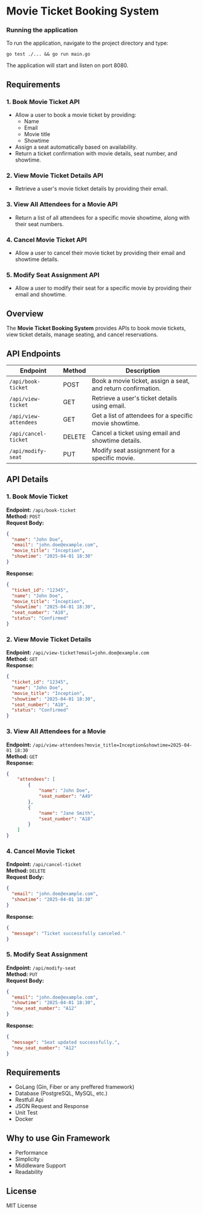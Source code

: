 # Movie Ticket Booking System

### Running the application

To run the application, navigate to the project directory and type:

    go test ./... && go run main.go

The application will start and listen on port 8080.

## Requirements

### 1. Book Movie Ticket API
- Allow a user to book a movie ticket by providing:
  - Name
  - Email
  - Movie title
  - Showtime
- Assign a seat automatically based on availability.
- Return a ticket confirmation with movie details, seat number, and showtime.

### 2. View Movie Ticket Details API
- Retrieve a user's movie ticket details by providing their email.

### 3. View All Attendees for a Movie API
- Return a list of all attendees for a specific movie showtime, along with their seat numbers.

### 4. Cancel Movie Ticket API
- Allow a user to cancel their movie ticket by providing their email and showtime details.

### 5. Modify Seat Assignment API
- Allow a user to modify their seat for a specific movie by providing their email and showtime.


## Overview
The **Movie Ticket Booking System** provides APIs to book movie tickets, view ticket details, manage seating, and cancel reservations.

## API Endpoints

| Endpoint                     | Method | Description |
|------------------------------|--------|-------------|
| `/api/book-ticket`           | POST   | Book a movie ticket, assign a seat, and return confirmation. |
| `/api/view-ticket`           | GET    | Retrieve a user's ticket details using email. |
| `/api/view-attendees`        | GET    | Get a list of attendees for a specific movie showtime. |
| `/api/cancel-ticket`         | DELETE | Cancel a ticket using email and showtime details. |
| `/api/modify-seat`           | PUT    | Modify seat assignment for a specific movie. |

## API Details

### 1. **Book Movie Ticket**
**Endpoint:** `/api/book-ticket`  
**Method:** `POST`  
**Request Body:**  
```json
{
  "name": "John Doe",
  "email": "john.doe@example.com",
  "movie_title": "Inception",
  "showtime": "2025-04-01 18:30"
}
```
**Response:**  
```json
{
  "ticket_id": "12345",
  "name": "John Doe",
  "movie_title": "Inception",
  "showtime": "2025-04-01 18:30",
  "seat_number": "A10",
  "status": "Confirmed"
}
```

### 2. **View Movie Ticket Details**
**Endpoint:** `/api/view-ticket?email=john.doe@example.com`  
**Method:** `GET`  
**Response:**  
```json
{
  "ticket_id": "12345",
  "name": "John Doe",
  "movie_title": "Inception",
  "showtime": "2025-04-01 18:30",
  "seat_number": "A10",
  "status": "Confirmed"
}
```

### 3. **View All Attendees for a Movie**
**Endpoint:** `/api/view-attendees?movie_title=Inception&showtime=2025-04-01 18:30`  
**Method:** `GET`  
**Response:**  
```json
{
    "attendees": [
        {
            "name": "John Doe",
            "seat_number": "A49"
        },
        {
            "name": "Jane Smith",
            "seat_number": "A18"
        }
    ]
}
```

### 4. **Cancel Movie Ticket**
**Endpoint:** `/api/cancel-ticket`  
**Method:** `DELETE`  
**Request Body:**  
```json
{
  "email": "john.doe@example.com",
  "showtime": "2025-04-01 18:30"
}
```
**Response:**  
```json
{
  "message": "Ticket successfully canceled."
}
```

### 5. **Modify Seat Assignment**
**Endpoint:** `/api/modify-seat`  
**Method:** `PUT`  
**Request Body:**  
```json
{
  "email": "john.doe@example.com",
  "showtime": "2025-04-01 18:30",
  "new_seat_number": "A12"
}
```
**Response:**  
```json
{
  "message": "Seat updated successfully.",
  "new_seat_number": "A12"
}
```

## Requirements
- GoLang (Gin, Fiber or any preffered framework)
- Database (PostgreSQL, MySQL, etc.)
- Restfull Api
- JSON Request and Response
- Unit Test
- Docker

## Why to use Gin Framework
- Performance
- Simplicity
- Middleware Support
- Readability


## License
MIT License

